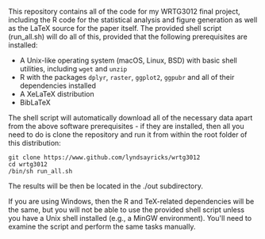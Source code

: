 This repository contains all of the code for my WRTG3012 final project, including the R code for the statistical analysis and figure generation as well as the LaTeX source for the paper itself. The provided shell script (run_all.sh) will do all of this, provided that the following prerequisites are installed:

* A Unix-like operating system (macOS, Linux, BSD) with basic shell utilities, including `wget` and `unzip`
* R with the packages `dplyr`, `raster`, `ggplot2`, `ggpubr` and all of their dependencies installed
* A XeLaTeX distribution
* BibLaTeX

The shell script will automatically download all of the necessary data apart from the above software prerequisites - if they are installed, then all you need to do is clone the repository and run it from within the root folder of this distribution:

    git clone https://www.github.com/lyndsayricks/wrtg3012
    cd wrtg3012
    /bin/sh run_all.sh

The results will be then be located in the ./out subdirectory.

If you are using Windows, then the R and TeX-related dependencies will be the same, but you will not be able to use the provided shell script unless you have a Unix shell installed (e.g., a MinGW environment). You'll need to examine the script and perform the same tasks manually.
